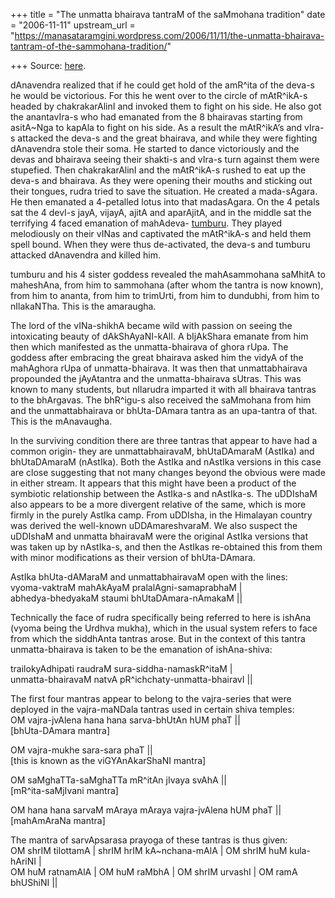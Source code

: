 +++
title = "The unmatta bhairava tantraM of the saMmohana tradition"
date = "2006-11-11"
upstream_url = "https://manasataramgini.wordpress.com/2006/11/11/the-unmatta-bhairava-tantram-of-the-sammohana-tradition/"

+++
Source: [here](https://manasataramgini.wordpress.com/2006/11/11/the-unmatta-bhairava-tantram-of-the-sammohana-tradition/).

dAnavendra realized that if he could get hold of the amR^ita of the deva-s he would be victorious. For this he went over to the circle of mAtR^ikA-s headed by chakrakarAlinI and invoked them to fight on his side. He also got the anantavIra-s who had emanated from the 8 bhairavas starting from asitA\~Nga to kapAla to fight on his side. As a result the mAtR^ikA’s and vIra-s attacked the deva-s and the great bhairava, and while they were fighting dAnavendra stole their soma. He started to dance victoriously and the devas and bhairava seeing their shakti-s and vIra-s turn against them were stupefied. Then chakrakarAlinI and the mAtR^ikA-s rushed to eat up the deva-s and bhairava. As they were opening their mouths and sticking out their tongues, rudra tried to save the situation. He created a mada-sAgara. He then emanated a 4-petalled lotus into that madasAgara. On the 4 petals sat the 4 devI-s jayA, vijayA, ajitA and aparAjitA, and in the middle sat the terrifying 4 faced emanation of mahAdeva- [tumburu](http://manasataramgini.wordpress.com/2005/02/tumburu-manifestation-of-rudra.html). They played melodiously on their vINas and captivated the mAtR^ikA-s and held them spell bound. When they were thus de-activated, the deva-s and tumburu attacked dAnavendra and killed him.

tumburu and his 4 sister goddess revealed the mahAsammohana saMhitA to maheshAna, from him to sammohana (after whom the tantra is now known), from him to ananta, from him to trimUrti, from him to dundubhi, from him to nIlakaNTha. This is the amaraugha.

The lord of the vINa-shikhA became wild with passion on seeing the intoxicating beauty of dAkShAyaNI-kAlI. A bIjAkShara emanate from him then which manifested as the unmatta-bhairava of ghora rUpa. The goddess after embracing the great bhairava asked him the vidyA of the mahAghora rUpa of unmatta-bhairava. It was then that unmattabhairava propounded the jAyAtantra and the unmatta-bhairava sUtras. This was known to many students, but nIlarudra imparted it with all bhairava tantras to the bhArgavas. The bhR^igu-s also received the saMmohana from him and the unmattabhairava or bhUta-DAmara tantra as an upa-tantra of that. This is the mAnavaugha.

In the surviving condition there are three tantras that appear to have had a common origin- they are unmattabhairavaM, bhUtaDAmaraM (AstIka) and bhUtaDAmaraM (nAstIka). Both the AstIka and nAstIka versions in this case are close suggesting that not many changes beyond the obvious were made in either stream. It appears that this might have been a product of the symbiotic relationship between the AstIka-s and nAstIka-s. The uDDIshaM also appears to be a more divergent relative of the same, which is more firmly in the purely AstIka camp. From uDDIsha, in the Himalayan country was derived the well-known uDDAmareshvaraM. We also suspect the uDDIshaM and unmatta bhairavaM were the original AstIka versions that was taken up by nAstIka-s, and then the AstIkas re-obtained this from them with minor modifications as their version of bhUta-DAmara.

AstIka bhUta-dAMaraM and unmattabhairavaM open with the lines:  
vyoma-vaktraM mahAkAyaM pralalAgni-samaprabhaM \|  
abhedya-bhedyakaM staumi bhUtaDAmara-nAmakaM \|\|

Technically the face of rudra specifically being referred to here is ishAna (vyoma being the Urdhva mukha), which in the usual system refers to face from which the siddhAnta tantras arose. But in the context of this tantra unmatta-bhairava is taken to be the emanation of ishAna-shiva:

trailokyAdhipati raudraM sura-siddha-namaskR^itaM \|  
unmatta-bhairavaM natvA pR^ichchaty-unmatta-bhairavI \|\|

The first four mantras appear to belong to the vajra-series that were deployed in the vajra-maNDala tantras used in certain shiva temples:  
OM vajra-jvAlena hana hana sarva-bhUtAn hUM phaT \|\|  
\[bhUta-DAmara mantra\]

OM vajra-mukhe sara-sara phaT \|\|  
\[this is known as the viGYAnAkarShaNI mantra\]

OM saMghaTTa-saMghaTTa mR^itAn jIvaya svAhA \|\|  
\[mR^ita-saMjIvani mantra\]

OM hana hana sarvaM mAraya mAraya vajra-jvAlena hUM phaT \|\|  
\[mahAmAraNa mantra\]

The mantra of sarvApsarasa prayoga of these tantras is thus given:  
OM shrIM tilottamA \| shrIM hrIM kA\~nchana-mAlA \| OM shrIM huM kula-hAriNI \|  
OM huM ratnamAlA \| OM huM raMbhA \| OM shrIM urvashI \| OM ramA bhUShiNI \|\|

